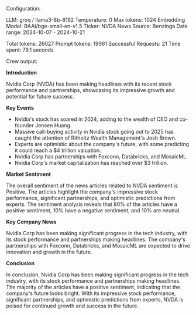 Configuration:

LLM: groq / llama3-8b-8192
Temperature: 0 Max tokens: 1024
Embedding Model: BAAI/bge-small-en-v1.5
Ticker: NVDA
News Source: Benzinga
Date range: 2024-10-07 - 2024-10-21

Total tokens: 26027 Prompt tokens: 19961
Successful Requests: 21
Time spent: 79.1 seconds

Crew output:

**Introduction**

Nvidia Corp (NVDA) has been making headlines with its recent stock performance and partnerships, showcasing its impressive growth and potential for future success.

**Key Events**

- Nvidia's stock has soared in 2024, adding to the wealth of CEO and co-founder Jensen Huang.
- Massive call-buying activity in Nvidia stock going out to 2025 has caught the attention of Ritholtz Wealth Management's Josh Brown.
- Experts are optimistic about the company's future, with some predicting it could reach a $4 trillion valuation.
- Nvidia Corp has partnerships with Foxconn, Databricks, and MosaicML.
- Nvidia Corp's market capitalization has reached over $3 trillion.

**Market Sentiment**

The overall sentiment of the news articles related to NVDA sentiment is Positive. The articles highlight the company's impressive stock performance, significant partnerships, and optimistic predictions from experts. The sentiment analysis reveals that 80% of the articles have a positive sentiment, 10% have a negative sentiment, and 10% are neutral.

**Key Company News**

Nvidia Corp has been making significant progress in the tech industry, with its stock performance and partnerships making headlines. The company's partnerships with Foxconn, Databricks, and MosaicML are expected to drive innovation and growth in the future.

**Conclusion**

In conclusion, Nvidia Corp has been making significant progress in the tech industry, with its stock performance and partnerships making headlines. The majority of the articles have a positive sentiment, indicating that the company's future looks bright. With its impressive stock performance, significant partnerships, and optimistic predictions from experts, NVDA is poised for continued growth and success in the future.
